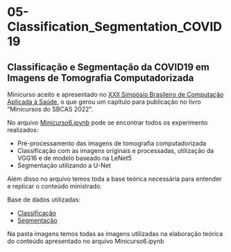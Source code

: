 # 05-Classification_Segmentation_COVID19

## Classificação e Segmentação da COVID19 em Imagens de Tomografia Computadorizada

Minicurso aceito e apresentado no <a href="https://sbcas2022.enucompi.com.br/">XXII Simpósio Brasileiro de Computação Aplicada à Saúde</a>, o que gerou um capítulo para publicação no livro “Minicursos do SBCAS 2022”. 

No arquivo <a href="https://nbviewer.org/github/Julio-M39/05-Classification_Segmentation_COVID19/blob/main/Minicurso6.ipynb">Minicurso6.ipynb</a> pode se encontrar todos os experimento realizados:

- Pré-processamento das imagens de tomografia computadorizada
- Classificação com as imagens originais e processadas, utilização da VGG16 e de modelo baseado na LeNet5
- Segmentação utilizando a U-Net

Além disso no arquivo temos toda a base teórica necessária para entender e replicar o conteúdo ministrado.

Base de dados utilizadas:
- <a href="https://www.kaggle.com/datasets/hgunraj/covidxct">Classificação</a>
- <a href="https://zenodo.org/record/3757476#.YsY_AmDMKiM">Segmentação</a>

Na pasta imagens temos todas as imagens utilizadas na elaboração teórica do conteúdo apresentado no arquivo Minicurso6.ipynb
